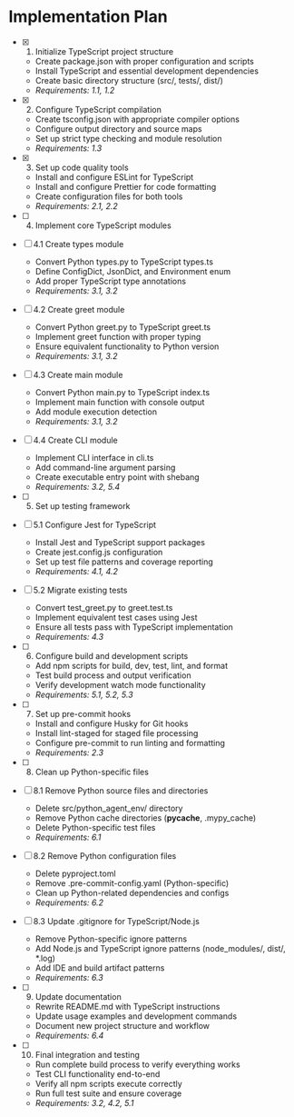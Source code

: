# Implementation Plan

- [x] 1. Initialize TypeScript project structure
  - Create package.json with proper configuration and scripts
  - Install TypeScript and essential development dependencies
  - Create basic directory structure (src/, tests/, dist/)
  - _Requirements: 1.1, 1.2_

- [x] 2. Configure TypeScript compilation
  - Create tsconfig.json with appropriate compiler options
  - Configure output directory and source maps
  - Set up strict type checking and module resolution
  - _Requirements: 1.3_

- [x] 3. Set up code quality tools
  - Install and configure ESLint for TypeScript
  - Install and configure Prettier for code formatting
  - Create configuration files for both tools
  - _Requirements: 2.1, 2.2_

- [ ] 4. Implement core TypeScript modules
- [ ] 4.1 Create types module
  - Convert Python types.py to TypeScript types.ts
  - Define ConfigDict, JsonDict, and Environment enum
  - Add proper TypeScript type annotations
  - _Requirements: 3.1, 3.2_

- [ ] 4.2 Create greet module
  - Convert Python greet.py to TypeScript greet.ts
  - Implement greet function with proper typing
  - Ensure equivalent functionality to Python version
  - _Requirements: 3.1, 3.2_

- [ ] 4.3 Create main module
  - Convert Python main.py to TypeScript index.ts
  - Implement main function with console output
  - Add module execution detection
  - _Requirements: 3.1, 3.2_

- [ ] 4.4 Create CLI module
  - Implement CLI interface in cli.ts
  - Add command-line argument parsing
  - Create executable entry point with shebang
  - _Requirements: 3.2, 5.4_

- [ ] 5. Set up testing framework
- [ ] 5.1 Configure Jest for TypeScript
  - Install Jest and TypeScript support packages
  - Create jest.config.js configuration
  - Set up test file patterns and coverage reporting
  - _Requirements: 4.1, 4.2_

- [ ] 5.2 Migrate existing tests
  - Convert test_greet.py to greet.test.ts
  - Implement equivalent test cases using Jest
  - Ensure all tests pass with TypeScript implementation
  - _Requirements: 4.3_

- [ ] 6. Configure build and development scripts
  - Add npm scripts for build, dev, test, lint, and format
  - Test build process and output verification
  - Verify development watch mode functionality
  - _Requirements: 5.1, 5.2, 5.3_

- [ ] 7. Set up pre-commit hooks
  - Install and configure Husky for Git hooks
  - Install lint-staged for staged file processing
  - Configure pre-commit to run linting and formatting
  - _Requirements: 2.3_

- [ ] 8. Clean up Python-specific files
- [ ] 8.1 Remove Python source files and directories
  - Delete src/python_agent_env/ directory
  - Remove Python cache directories (__pycache__, .mypy_cache)
  - Delete Python-specific test files
  - _Requirements: 6.1_

- [ ] 8.2 Remove Python configuration files
  - Delete pyproject.toml
  - Remove .pre-commit-config.yaml (Python-specific)
  - Clean up Python-related dependencies and configs
  - _Requirements: 6.2_

- [ ] 8.3 Update .gitignore for TypeScript/Node.js
  - Remove Python-specific ignore patterns
  - Add Node.js and TypeScript ignore patterns (node_modules/, dist/, *.log)
  - Add IDE and build artifact patterns
  - _Requirements: 6.3_

- [ ] 9. Update documentation
  - Rewrite README.md with TypeScript instructions
  - Update usage examples and development commands
  - Document new project structure and workflow
  - _Requirements: 6.4_

- [ ] 10. Final integration and testing
  - Run complete build process to verify everything works
  - Test CLI functionality end-to-end
  - Verify all npm scripts execute correctly
  - Run full test suite and ensure coverage
  - _Requirements: 3.2, 4.2, 5.1_